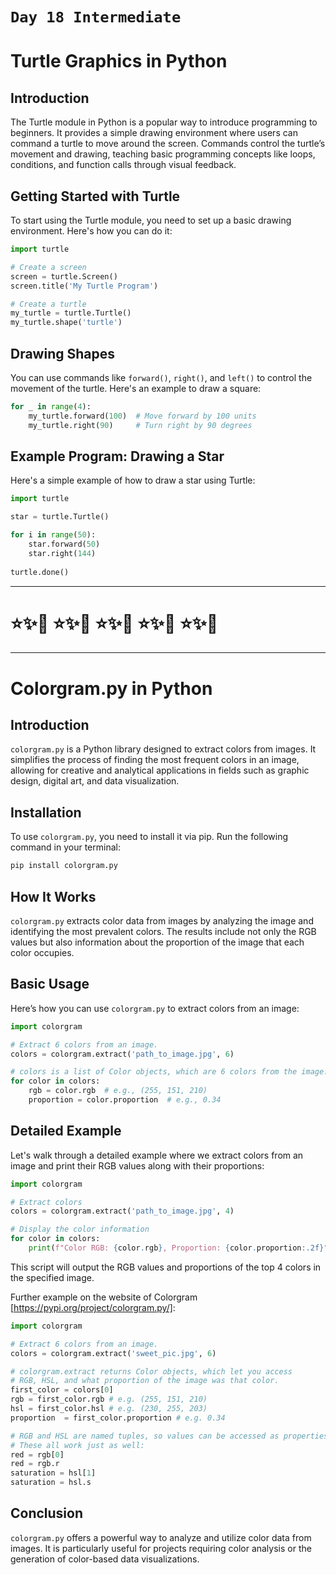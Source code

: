# `Day 18 Intermediate`

# Turtle Graphics in Python

## Introduction
The Turtle module in Python is a popular way to introduce programming to beginners. It provides a simple drawing environment where users can command a turtle to move around the screen. Commands control the turtle’s movement and drawing, teaching basic programming concepts like loops, conditions, and function calls through visual feedback.

## Getting Started with Turtle
To start using the Turtle module, you need to set up a basic drawing environment. Here's how you can do it:

```python
import turtle

# Create a screen
screen = turtle.Screen()
screen.title('My Turtle Program')

# Create a turtle
my_turtle = turtle.Turtle()
my_turtle.shape('turtle')
```

## Drawing Shapes
You can use commands like `forward()`, `right()`, and `left()` to control the movement of the turtle. Here's an example to draw a square:

```python
for _ in range(4):
    my_turtle.forward(100)  # Move forward by 100 units
    my_turtle.right(90)     # Turn right by 90 degrees
```

## Example Program: Drawing a Star
Here's a simple example of how to draw a star using Turtle:

```python
import turtle

star = turtle.Turtle()

for i in range(50):
    star.forward(50)
    star.right(144)
    
turtle.done()
```

---

# ⭐️✨🌸 ⭐️✨🌸 ⭐️✨🌸 ⭐️✨🌸 ⭐️✨🌸 

---

# Colorgram.py in Python

## Introduction
`colorgram.py` is a Python library designed to extract colors from images. It simplifies the process of finding the most frequent colors in an image, allowing for creative and analytical applications in fields such as graphic design, digital art, and data visualization.

## Installation
To use `colorgram.py`, you need to install it via pip. Run the following command in your terminal:
```bash
pip install colorgram.py
```

## How It Works
`colorgram.py` extracts color data from images by analyzing the image and identifying the most prevalent colors. The results include not only the RGB values but also information about the proportion of the image that each color occupies.

## Basic Usage
Here’s how you can use `colorgram.py` to extract colors from an image:

```python
import colorgram

# Extract 6 colors from an image.
colors = colorgram.extract('path_to_image.jpg', 6)

# colors is a list of Color objects, which are 6 colors from the image.
for color in colors:
    rgb = color.rgb  # e.g., (255, 151, 210)
    proportion = color.proportion  # e.g., 0.34
```

## Detailed Example
Let's walk through a detailed example where we extract colors from an image and print their RGB values along with their proportions:

```python
import colorgram

# Extract colors
colors = colorgram.extract('path_to_image.jpg', 4)

# Display the color information
for color in colors:
    print(f"Color RGB: {color.rgb}, Proportion: {color.proportion:.2f}")
```

This script will output the RGB values and proportions of the top 4 colors in the specified image.

Further example on the website of Colorgram [https://pypi.org/project/colorgram.py/]:

```python
import colorgram

# Extract 6 colors from an image.
colors = colorgram.extract('sweet_pic.jpg', 6)

# colorgram.extract returns Color objects, which let you access
# RGB, HSL, and what proportion of the image was that color.
first_color = colors[0]
rgb = first_color.rgb # e.g. (255, 151, 210)
hsl = first_color.hsl # e.g. (230, 255, 203)
proportion  = first_color.proportion # e.g. 0.34

# RGB and HSL are named tuples, so values can be accessed as properties.
# These all work just as well:
red = rgb[0]
red = rgb.r
saturation = hsl[1]
saturation = hsl.s

```


## Conclusion
`colorgram.py` offers a powerful way to analyze and utilize color data from images. It is particularly useful for projects requiring color analysis or the generation of color-based data visualizations.


